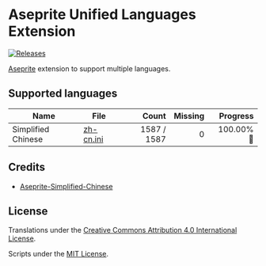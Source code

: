 # Aseprite Unified Languages Extension

[![Releases](https://img.shields.io/github/v/release/aseprite-quest/aseprite-unified-languages-extension)](https://github.com/aseprite-quest/aseprite-unified-languages-extension/releases)

[Aseprite](https://github.com/aseprite/aseprite) extension to support multiple languages.

## Supported languages

| Name | File | Count | Missing | Progress |
|---|---|---:|---:|---:|
| Simplified Chinese | [zh-cn.ini](data/zh-cn.ini) | 1587 / 1587 | 0 | 100.00% 🚩 |

## Credits

- [Aseprite-Simplified-Chinese](https://github.com/J-11/Aseprite-Simplified-Chinese)

## License

Translations under the [Creative Commons Attribution 4.0 International License](data/package.json).

Scripts under the [MIT License](LICENSE).
